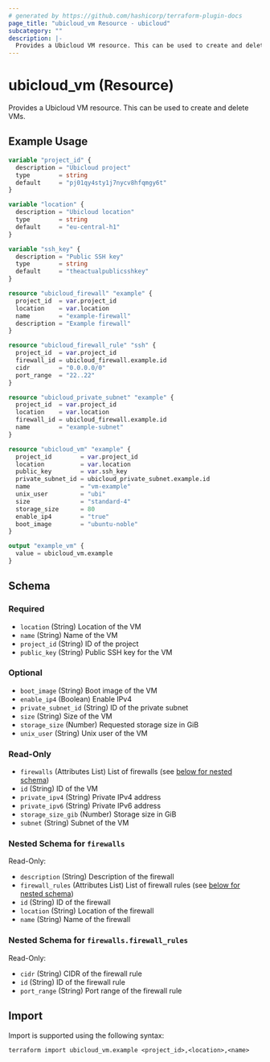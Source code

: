 ```yaml
---
# generated by https://github.com/hashicorp/terraform-plugin-docs
page_title: "ubicloud_vm Resource - ubicloud"
subcategory: ""
description: |-
  Provides a Ubicloud VM resource. This can be used to create and delete VMs.
---
```


# ubicloud_vm (Resource)

Provides a Ubicloud VM resource. This can be used to create and delete VMs.

## Example Usage

```terraform
variable "project_id" {
  description = "Ubicloud project"
  type        = string
  default     = "pj01qy4sty1j7nycv8hfqmgy6t"
}

variable "location" {
  description = "Ubicloud location"
  type        = string
  default     = "eu-central-h1"
}

variable "ssh_key" {
  description = "Public SSH key"
  type        = string
  default     = "theactualpublicsshkey"
}

resource "ubicloud_firewall" "example" {
  project_id  = var.project_id
  location    = var.location
  name        = "example-firewall"
  description = "Example firewall"
}

resource "ubicloud_firewall_rule" "ssh" {
  project_id  = var.project_id
  firewall_id = ubicloud_firewall.example.id
  cidr        = "0.0.0.0/0"
  port_range  = "22..22"
}

resource "ubicloud_private_subnet" "example" {
  project_id  = var.project_id
  location    = var.location
  firewall_id = ubicloud_firewall.example.id
  name        = "example-subnet"
}

resource "ubicloud_vm" "example" {
  project_id        = var.project_id
  location          = var.location
  public_key        = var.ssh_key
  private_subnet_id = ubicloud_private_subnet.example.id
  name              = "vm-example"
  unix_user         = "ubi"
  size              = "standard-4"
  storage_size      = 80
  enable_ip4        = "true"
  boot_image        = "ubuntu-noble"
}

output "example_vm" {
  value = ubicloud_vm.example
}
```

<!-- schema generated by tfplugindocs -->
## Schema

### Required

- `location` (String) Location of the VM
- `name` (String) Name of the VM
- `project_id` (String) ID of the project
- `public_key` (String) Public SSH key for the VM

### Optional

- `boot_image` (String) Boot image of the VM
- `enable_ip4` (Boolean) Enable IPv4
- `private_subnet_id` (String) ID of the private subnet
- `size` (String) Size of the VM
- `storage_size` (Number) Requested storage size in GiB
- `unix_user` (String) Unix user of the VM

### Read-Only

- `firewalls` (Attributes List) List of firewalls (see [below for nested schema](#nestedatt--firewalls))
- `id` (String) ID of the VM
- `private_ipv4` (String) Private IPv4 address
- `private_ipv6` (String) Private IPv6 address
- `storage_size_gib` (Number) Storage size in GiB
- `subnet` (String) Subnet of the VM

<a id="nestedatt--firewalls"></a>
### Nested Schema for `firewalls`

Read-Only:

- `description` (String) Description of the firewall
- `firewall_rules` (Attributes List) List of firewall rules (see [below for nested schema](#nestedatt--firewalls--firewall_rules))
- `id` (String) ID of the firewall
- `location` (String) Location of the firewall
- `name` (String) Name of the firewall

<a id="nestedatt--firewalls--firewall_rules"></a>
### Nested Schema for `firewalls.firewall_rules`

Read-Only:

- `cidr` (String) CIDR of the firewall rule
- `id` (String) ID of the firewall rule
- `port_range` (String) Port range of the firewall rule

## Import

Import is supported using the following syntax:

```shell
terraform import ubicloud_vm.example <project_id>,<location>,<name>
```
